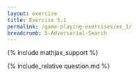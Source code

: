 ```yaml
---
layout: exercise
title: Exercise 5.1
permalink: /game-playing-exercises/ex_1/
breadcrumb: 5-Adversarial-Search
---
```


{% include mathjax_support %}

<div><i class="arrow-up loader" data-chapter="game-playing-exercises" data-exercise="ex_1" data-rating="0"></i></div>
{% include_relative question.md %}
